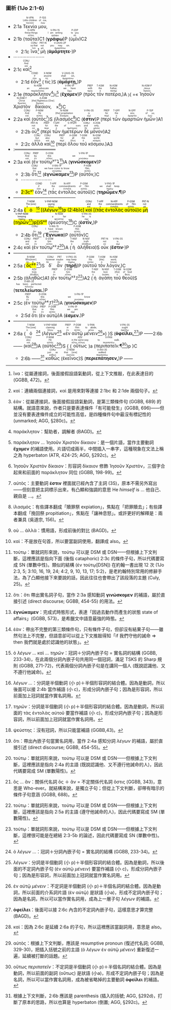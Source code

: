 ### 圖析 (1Jo 2:1-6)
- 2:1a <RUBY><ruby><ruby>Τεκνία<rt>τεκνίον</rt></ruby><rt>Little children</rt></ruby><rt>N-VPN</rt></RUBY> <RUBY><ruby><ruby>μου,<rt>ἐγώ</rt></ruby><rt>of me,</rt></ruby><rt>P-1GS</rt></RUBY> 
- 2:1b (<RUBY><ruby><ruby>ταῦτα<rt>οὗτος</rt></ruby><rt>these things</rt></ruby><rt>D-APN</rt></RUBY>)C1 (<RUBY><ruby><ruby><strong>γράφω</strong><rt>γράφω</rt></ruby><rt>I am writing</rt></ruby><rt>V-PAI-1S</rt></RUBY>)P (<RUBY><ruby><ruby>ὑμῖν<rt>σύ</rt></ruby><rt>to you</rt></ruby><rt>P-2DP</rt></RUBY>)C2
	- 2:1c <RUBY><ruby><ruby>ἵνα<rt>ἵνα</rt></ruby><rt>so that</rt></ruby><rt>CONJ</rt></RUBY>[^1] <RUBY><ruby><ruby>μὴ<rt>μή</rt></ruby><rt>not</rt></ruby><rt>PRT-N</rt></RUBY> (<RUBY><ruby><ruby><strong>ἁμάρτητε·</strong><rt>ἁμαρτάνω</rt></ruby><rt>you may sin.</rt></ruby><rt>V-2AAS-2P</rt></RUBY>)P 
- ⋯⋯⋯⋯⋯⋯⋯
- 2:1c <RUBY><ruby><ruby>καὶ<rt>καί</rt></ruby><rt>And</rt></ruby><rt>CONJ</rt></RUBY>[^2]
	- 2:1d <RUBY><ruby><ruby>ἐάν<rt>ἐάν</rt></ruby><rt>if</rt></ruby><rt>COND</rt></RUBY>[^3] (<RUBY><ruby><ruby>τις<rt>τις</rt></ruby><rt>anyone</rt></ruby><rt>X-NSM</rt></RUBY>)S (<RUBY><ruby><ruby><strong>ἁμάρτῃ,</strong><rt>ἁμαρτάνω</rt></ruby><rt>shall sin,</rt></ruby><rt>V-2AAS-3S</rt></RUBY>)P 
- 2:1e (<RUBY><ruby><ruby>παράκλητον<rt>παράκλητος</rt></ruby><rt>an advocate</rt></ruby><rt>N-ASM</rt></RUBY>[^4])⦇[^5] (<RUBY><ruby><ruby><strong>ἔχομεν</strong><rt>ἔχω</rt></ruby><rt>we have</rt></ruby><rt>V-PAI-1P</rt></RUBY>)P (<RUBY><ruby><ruby>πρὸς<rt>πρός</rt></ruby><rt>with</rt></ruby><rt>PREP</rt></RUBY> <RUBY><ruby><ruby>τὸν<rt>ὁ</rt></ruby><rt>the</rt></ruby><rt>T-ASM</rt></RUBY> <RUBY><ruby><ruby>πατέρα,<rt>πατήρ</rt></ruby><rt>Father,</rt></ruby><rt>N-ASM</rt></RUBY>)A ⦈( =« <RUBY><ruby><ruby>Ἰησοῦν<rt>Ἰησοῦς</rt></ruby><rt>Jesus</rt></ruby><rt>N-ASM-P</rt></RUBY> <RUBY><ruby><ruby>Χριστὸν<rt>Χριστός</rt></ruby><rt>Christ</rt></ruby><rt>N-ASM-T</rt></RUBY> <RUBY><ruby><ruby>δίκαιον,<rt>δίκαιος</rt></ruby><rt>[the] Righteous [One].</rt></ruby><rt>A-ASM</rt></RUBY> »[^6])C
- 2:2a <RUBY><ruby><ruby>καὶ<rt>καί</rt></ruby><rt>And</rt></ruby><rt>CONJ</rt></RUBY> (<RUBY><ruby><ruby>αὐτὸς<rt>αὐτός</rt></ruby><rt>He</rt></ruby><rt>P-NSM</rt></RUBY>[^7])S (<RUBY><ruby><ruby>ἱλασμός<rt>ἱλασμός</rt></ruby><rt>[the] propitiation</rt></ruby><rt>N-NSM</rt></RUBY>[^8])C (<RUBY><ruby><ruby><strong>ἐστιν</strong><rt>εἰμί</rt></ruby><rt>is</rt></ruby><rt>V-PAI-3S</rt></RUBY>)P (<RUBY><ruby><ruby>περὶ<rt>περί</rt></ruby><rt>for</rt></ruby><rt>PREP</rt></RUBY> <RUBY><ruby><ruby>τῶν<rt>ὁ</rt></ruby><rt>the</rt></ruby><rt>T-GPF</rt></RUBY> <RUBY><ruby><ruby>ἁμαρτιῶν<rt>ἁμαρτία</rt></ruby><rt>sins</rt></ruby><rt>N-GPF</rt></RUBY> <RUBY><ruby><ruby>ἡμῶν·<rt>ἐγώ</rt></ruby><rt>of us;</rt></ruby><rt>P-1GP</rt></RUBY>)A1
	- 2:2b <RUBY><ruby><ruby>οὐ<rt>οὐ</rt></ruby><rt>not</rt></ruby><rt>PRT-N</rt></RUBY>[^9] (<RUBY><ruby><ruby>περὶ<rt>περί</rt></ruby><rt>for</rt></ruby><rt>PREP</rt></RUBY> <RUBY><ruby><ruby>τῶν<rt>ὁ</rt></ruby><rt>the</rt></ruby><rt>T-GPF</rt></RUBY> <RUBY><ruby><ruby>ἡμετέρων<rt>ἡμέτερος</rt></ruby><rt>of ours</rt></ruby><rt>S-1PGPF</rt></RUBY> <RUBY><ruby><ruby>δὲ<rt>δέ</rt></ruby><rt>and</rt></ruby><rt>CONJ</rt></RUBY> <RUBY><ruby><ruby>μόνον<rt>μόνος</rt></ruby><rt>only,</rt></ruby><rt>A-ASN</rt></RUBY>)A2
	- 2:2c <RUBY><ruby><ruby>ἀλλὰ<rt>ἀλλά</rt></ruby><rt>but</rt></ruby><rt>CONJ</rt></RUBY> <RUBY><ruby><ruby>καὶ<rt>καί</rt></ruby><rt>also</rt></ruby><rt>CONJ</rt></RUBY>[^10] (<RUBY><ruby><ruby>περὶ<rt>περί</rt></ruby><rt>for</rt></ruby><rt>PREP</rt></RUBY> <RUBY><ruby><ruby>ὅλου<rt>ὅλος</rt></ruby><rt>all</rt></ruby><rt>A-GSM</rt></RUBY> <RUBY><ruby><ruby>τοῦ<rt>ὁ</rt></ruby><rt>the</rt></ruby><rt>T-GSM</rt></RUBY> <RUBY><ruby><ruby>κόσμου.<rt>κόσμος</rt></ruby><rt>world.</rt></ruby><rt>N-GSM</rt></RUBY>)A3
- :═════════════
- 2:3a <RUBY><ruby><ruby>καὶ<rt>καί</rt></ruby><rt>And</rt></ruby><rt>CONJ</rt></RUBY> (<RUBY><ruby><ruby>ἐν<rt>ἐν</rt></ruby><rt>by</rt></ruby><rt>PREP</rt></RUBY> <RUBY><ruby><ruby>τούτῳ°¹↴<rt>οὗτος</rt></ruby><rt>this</rt></ruby><rt>D-DSN</rt></RUBY>[^11])A (<RUBY><ruby><ruby><strong>γινώσκομεν</strong><rt>γινώσκω</rt></ruby><rt>we know</rt></ruby><rt>V-PAI-1P</rt></RUBY>)P 
	- 2:3b <RUBY><ruby><ruby>ὅτι<rt>ὅτι</rt></ruby><rt>that</rt></ruby><rt>CONJ</rt></RUBY>[^12] (<RUBY><ruby><ruby><strong>ἐγνώκαμεν</strong><rt>γινώσκω</rt></ruby><rt>we have come to know</rt></ruby><rt>V-RAI-1P</rt></RUBY>[^13])P (<RUBY><ruby><ruby>αὐτόν,<rt>αὐτός</rt></ruby><rt>Him,</rt></ruby><rt>P-ASM</rt></RUBY>)C 
	- ⋯⋯⋯⋯⋯⋯⋯
	- <mark>2:3c°¹</mark> <RUBY><ruby><ruby>ἐὰν<rt>ἐάν</rt></ruby><rt>if</rt></ruby><rt>COND</rt></RUBY>[^14] (<RUBY><ruby><ruby>τὰς<rt>ὁ</rt></ruby><rt>the</rt></ruby><rt>T-APF</rt></RUBY> <RUBY><ruby><ruby>ἐντολὰς<rt>ἐντολή</rt></ruby><rt>commandments</rt></ruby><rt>N-APF</rt></RUBY> <RUBY><ruby><ruby>αὐτοῦ<rt>αὐτός</rt></ruby><rt>of Him</rt></ruby><rt>P-GSM</rt></RUBY>)C (<RUBY><ruby><ruby><strong>τηρῶμεν.¶</strong><rt>τηρέω</rt></ruby><rt>we shall keep.</rt></ruby><rt>V-PAS-1P</rt></RUBY>)P 
- ——————————————
- 2:4a <mark>{<RUBY><ruby><ruby>ὁ<rt>ὁ</rt></ruby><rt>The [one]</rt></ruby><rt>T-NSM</rt></RUBY>[^15] [(<RUBY><ruby><ruby><em>λέγων</em><rt>λέγω</rt></ruby><rt>saying</rt></ruby><rt>V-PAP-NSM</rt></RUBY>[^16])p (2:4b)c] <RUBY><ruby><ruby>καὶ<rt>καί</rt></ruby><rt>and</rt></ruby><rt>CONJ</rt></RUBY> [(<RUBY><ruby><ruby>τὰς<rt>ὁ</rt></ruby><rt>the</rt></ruby><rt>T-APF</rt></RUBY> <RUBY><ruby><ruby>ἐντολὰς<rt>ἐντολή</rt></ruby><rt>commandments</rt></ruby><rt>N-APF</rt></RUBY> <RUBY><ruby><ruby>αὐτοῦ<rt>αὐτός</rt></ruby><rt>of Him</rt></ruby><rt>P-GSM</rt></RUBY>)c <RUBY><ruby><ruby>μὴ<rt>μή</rt></ruby><rt>not</rt></ruby><rt>PRT-N</rt></RUBY> (<RUBY><ruby><ruby><em>τηρῶν</em><rt>τηρέω</rt></ruby><rt>keeping</rt></ruby><rt>V-PAP-NSM</rt></RUBY>[^17])p]}S°²</mark> (<RUBY><ruby><ruby>ψεύστης<rt>ψεύστης</rt></ruby><rt>a liar</rt></ruby><rt>N-NSM</rt></RUBY>[^18])C (<RUBY><ruby><ruby><strong>ἐστίν,</strong><rt>εἰμί</rt></ruby><rt>he is</rt></ruby><rt>V-PAI-3S</rt></RUBY>)P
	- 2:4b <RUBY><ruby><ruby>ὅτι<rt>ὅτι</rt></ruby><rt>-</rt></ruby><rt>CONJ</rt></RUBY>[^19] (<RUBY><ruby><ruby><strong>Ἔγνωκα</strong><rt>γινώσκω</rt></ruby><rt>I have known</rt></ruby><rt>V-RAI-1S</rt></RUBY>)P (<RUBY><ruby><ruby>αὐτόν<rt>αὐτός</rt></ruby><rt>Him</rt></ruby><rt>P-ASM</rt></RUBY>)C
- 2:4c <RUBY><ruby><ruby>καὶ<rt>καί</rt></ruby><rt>and</rt></ruby><rt>CONJ</rt></RUBY> (<RUBY><ruby><ruby>ἐν<rt>ἐν</rt></ruby><rt>in</rt></ruby><rt>PREP</rt></RUBY> <RUBY><ruby><ruby>τούτῳ°²⮥<rt>οὗτος</rt></ruby><rt>him</rt></ruby><rt>D-DSM</rt></RUBY>[^20])A (<RUBY><ruby><ruby>ἡ<rt>ὁ</rt></ruby><rt>the</rt></ruby><rt>T-NSF</rt></RUBY> <RUBY><ruby><ruby>ἀλήθεια<rt>ἀλήθεια</rt></ruby><rt>truth</rt></ruby><rt>N-NSF</rt></RUBY>)S <RUBY><ruby><ruby>οὐκ<rt>οὐ</rt></ruby><rt>not</rt></ruby><rt>PRT-N</rt></RUBY> (<RUBY><ruby><ruby><strong>ἔστιν·</strong><rt>εἰμί</rt></ruby><rt>is.</rt></ruby><rt>V-PAI-3S</rt></RUBY>)P 
- ——————————————
- 2:5a (<RUBY><ruby><ruby><mark>ὃς°³</mark><rt>ὅς, ἥ</rt></ruby><rt>Who[ever]</rt></ruby><rt>R-NSM</rt></RUBY>[^21])S <RUBY><ruby><ruby>δ᾽<rt>δέ</rt></ruby><rt>however</rt></ruby><rt>CONJ</rt></RUBY> <RUBY><ruby><ruby>ἂν<rt>ἄν</rt></ruby><rt>maybe</rt></ruby><rt>PRT</rt></RUBY> (<RUBY><ruby><ruby><strong>τηρῇ</strong><rt>τηρέω</rt></ruby><rt>may keep</rt></ruby><rt>V-PAS-3S</rt></RUBY>)P (<RUBY><ruby><ruby>αὐτοῦ<rt>αὐτός</rt></ruby><rt>His</rt></ruby><rt>P-GSM</rt></RUBY> <RUBY><ruby><ruby>τὸν<rt>ὁ</rt></ruby><rt>[the]</rt></ruby><rt>T-ASM</rt></RUBY> <RUBY><ruby><ruby>λόγον,<rt>λόγος</rt></ruby><rt>word,</rt></ruby><rt>N-ASM</rt></RUBY>)C 
- 2:5b (<RUBY><ruby><ruby>ἀληθῶς<rt>ἀληθῶς</rt></ruby><rt>truly</rt></ruby><rt>ADV</rt></RUBY>)A1 (<RUBY><ruby><ruby>ἐν<rt>ἐν</rt></ruby><rt>in</rt></ruby><rt>PREP</rt></RUBY> <RUBY><ruby><ruby>τούτῳ°³⮥<rt>οὗτος</rt></ruby><rt>him</rt></ruby><rt>D-DSM</rt></RUBY>[^22])A2 (<RUBY><ruby><ruby>ἡ<rt>ὁ</rt></ruby><rt>the</rt></ruby><rt>T-NSF</rt></RUBY> <RUBY><ruby><ruby>ἀγάπη<rt>ἀγάπη</rt></ruby><rt>love</rt></ruby><rt>N-NSF</rt></RUBY> <RUBY><ruby><ruby>τοῦ<rt>ὁ</rt></ruby><rt>[the]</rt></ruby><rt>T-GSM</rt></RUBY> <RUBY><ruby><ruby>θεοῦ<rt>θεός</rt></ruby><rt>of God</rt></ruby><rt>N-GSM</rt></RUBY>)S (<RUBY><ruby><ruby><strong>τετελείωται.</strong><rt>τελειόω</rt></ruby><rt>has been perfected.</rt></ruby><rt>V-RPI-3S</rt></RUBY>)P 
- 2:5c (<RUBY><ruby><ruby>ἐν<rt>ἐν</rt></ruby><rt>By</rt></ruby><rt>PREP</rt></RUBY> <RUBY><ruby><ruby>τούτῳ°⁴⮥?<rt>οὗτος</rt></ruby><rt>this</rt></ruby><rt>D-DSN</rt></RUBY>[^23])A (<RUBY><ruby><ruby><strong>γινώσκομεν</strong><rt>γινώσκω</rt></ruby><rt>we know</rt></ruby><rt>V-PAI-1P</rt></RUBY>)P 
	- 2:5d <RUBY><ruby><ruby>ὅτι<rt>ὅτι</rt></ruby><rt>that</rt></ruby><rt>CONJ</rt></RUBY> (<RUBY><ruby><ruby>ἐν<rt>ἐν</rt></ruby><rt>in</rt></ruby><rt>PREP</rt></RUBY> <RUBY><ruby><ruby>αὐτῷ<rt>αὐτός</rt></ruby><rt>Him</rt></ruby><rt>P-DSM</rt></RUBY>)A (<RUBY><ruby><ruby><strong>ἐσμεν.</strong><rt>εἰμί</rt></ruby><rt>we are:</rt></ruby><rt>V-PAI-1P</rt></RUBY>)P 
- ——————————————
- 2:6a {<RUBY><ruby><ruby>ὁ<rt>ὁ</rt></ruby><rt>The [one]</rt></ruby><rt>T-NSM</rt></RUBY>[^24] (<RUBY><ruby><ruby><em>λέγων</em><rt>λέγω</rt></ruby><rt>claiming</rt></ruby><rt>V-PAP-NSM</rt></RUBY>[^25] «<RUBY><ruby><ruby>ἐν<rt>ἐν</rt></ruby><rt>in</rt></ruby><rt>PREP</rt></RUBY> <RUBY><ruby><ruby>αὐτῷ<rt>αὐτός</rt></ruby><rt>Him</rt></ruby><rt>P-DSM</rt></RUBY> <RUBY><ruby><ruby><em>μένειν</em><rt>μένω</rt></ruby><rt>to abide,</rt></ruby><rt>V-PAN</rt></RUBY>[^26]») }S (<RUBY><ruby><ruby><strong>ὀφείλει,</strong><rt>ὀφείλω</rt></ruby><rt>ought</rt></ruby><rt>V-PAI-3S</rt></RUBY>[^27])P ——2:6b—— (<RUBY><ruby><ruby>καὶ<rt>καί</rt></ruby><rt>also</rt></ruby><rt>CONJ</rt></RUBY>[^28])A (<RUBY><ruby><ruby>αὐτὸς<rt>αὐτός</rt></ruby><rt>He</rt></ruby><rt>P-NSM</rt></RUBY>[^29])S { (<RUBY><ruby><ruby>οὕτως<rt>οὕτω, οὕτως</rt></ruby><rt>in the same way</rt></ruby><rt>ADV</rt></RUBY>)a (<RUBY><ruby><ruby><em>περιπατεῖν.¶</em><rt>περιπατέω</rt></ruby><rt>to walk.</rt></ruby><rt>V-PAN</rt></RUBY>[^30])p }C
	- 2:6b ——[^31] <RUBY><ruby><ruby>καθὼς<rt>καθώς</rt></ruby><rt>just as</rt></ruby><rt>CONJ</rt></RUBY> (<RUBY><ruby><ruby>ἐκεῖνος<rt>ἐκεῖνος</rt></ruby><rt>that [one]</rt></ruby><rt>D-NSM</rt></RUBY>)S (<RUBY><ruby><ruby><strong>περιεπάτησεν,</strong><rt>περιπατέω</rt></ruby><rt>walked</rt></ruby><rt>V-AAI-3S</rt></RUBY>)P ——

[^1]: ἵνα：從屬連接詞，後面接假設語氣動詞，從上下文推敲，在此表達目的 (GGBB, 472)。
[^2]: καὶ：連續兩個連接詞，καὶ 是用來對等連接 2:1bc 和 2:1de 兩個句子。
[^3]: ἐάν：從屬連接詞，後面接假設語氣動詞，是第三類條件句 (GGBB, 689) 的結構。就語意來說，作者只是要表達條件「有可能發生」(GGBB, 696)——但並沒有要表達條件成立的可能性高低，是四種條件句中最沒有標記性的 (unmarked; AGG, §280c)。
[^4]: παράκλητον：幫助者，調解者 (BAGD)。
[^5]: παράκλητον ... Ἰησοῦν Χριστὸν δίκαιον：是一個片語，當作主要動詞 **ἔχομεν** 的補語使用。片語切成兩半，中間插入一串字，這種現象在文法上稱之為 hyperbaton (ATR, 424-25; AGG, §292c)。
[^6]: Ἰησοῦν Χριστὸν δίκαιον：形容詞 δίκαιον 修飾 Ἰησοῦν Χριστὸν，三個字合起來和前面的 παράκλητον 同位 (GGBB, 198-99)。
[^7]: αὐτὸς：主要動詞 **ἐστιν** 裡面就已經內含了主詞 (3S)，原本不需另外寫出——但刻意把主詞標示出來，有凸顯和強調的意思 He *himself* is ... 他自己、親自是 ...。
[^8]: ἱλασμός：有些譯本翻成「贖罪祭 expiation」，焦點在「把罪贖去」；有些譯本翻成「挽回祭 propitiation」，焦點在「讓神息怒」。或許更好的解釋是：兩者兼具 (吳道宗, 156)。
[^9]: οὐ ... ἀλλὰ：慣用語，形成前後的對比 (BAGD)。
[^10]: καὶ：不是放在句首，所以要當副詞使用，翻譯成 also。
[^11]: τούτῳ：單就詞形來說，τούτῳ 可以是 DSM 或 DSN——但根據上下文判斷，這裡應該是指向下面 (後指 cataphoric) 2:3c 的條件子句，所以代碼要寫成 SN (單數中性)。類似的結構 (ἐν τούτῳ[DSN]) 在約翰一書出現 12 次 (1Jo 2:3, 5; 3:10, 16, 19, 24; 4:2, 9, 10, 13, 17; 5:2)，是老約翰特別常用的修辭手法，為了凸顯他接下來要說的話，因此往往也會帶出了該段落的主題 (Culy, 25)。
[^12]: ὅτι：ὅτι 帶出實名詞子句，當作 2:3a 感知動詞 **γινώσκομεν** 的補語，屬於直接引述 (direct discourse; GGBB, 454-55) 的用法。
[^13]: **ἐγνώκαμεν**：完成式時態形式，表達「因過去動作而產生的狀態 state of affairs」(GGBB, 573)，是希臘文中語意最強的時態。
[^14]: ἐὰν：帶出不完整的第三類條件句，只有條件子句，但卻沒有結果子句——雖然句法上不完整，但語意卻可以從上下文推敲得知「if 我們守他的誡命 ⇒ then 我們就是處於認識他的狀態」。
[^15]: ὁ _λέγων_ ... καὶ ... _τηρῶν_：冠詞＋分詞內嵌子句 = 實名詞的結構 (GGBB, 233-34)，在此兩個分詞內嵌子句共用同一個冠詞，滿足 TSKS 的 Sharp 規則 (GGBB, 271-72)，代表兩個分詞內嵌子句是在講同一個人 (既說認識他、又不遵行他誡命)。
[^16]: _λέγων_  ...：分詞是半個動詞 (小 p)＋半個形容詞的結合體。因為是動詞，所以後面可以接 2:4b 當作補語 (小 c)，形成分詞內嵌子句；因為是形容詞，所以前面加上冠詞就當作實名詞用。
[^17]: _τηρῶν_：分詞是半個動詞 (小 p)＋半個形容詞的結合體。因為是動詞，所以前面的 τὰς ἐντολὰς αὐτοῦ 要當作補語 (小 c)，形成分詞內嵌子句；因為是形容詞，所以前面加上冠詞就當作實名詞用。
[^18]: ψεύστης：沒有冠詞，所以只能當補語 (GGBB,43)。
[^19]: ὅτι：帶出內嵌子句當實名詞用，當作 2:4a 感知分詞 _λέγων_ 的補語，屬於直接引述 (direct discourse; GGBB, 454-55)。
[^20]: τούτῳ：單就詞形來說，τούτῳ 可以是 DSM 或 DSN——但根據上下文判斷，這裡應該是指向 2:4a 的主語 (既說認識他、又不遵行他誡命的人)，因此代碼要寫成 SM (單數陽性)。
[^21]: ὃς ... ἂν：關係代名詞 ὃς ＋ ἂν = 不定關係代名詞 ὅστις (GGBB, 343)，意思是 Who-ever。就結構來說，是獨立子句；但從上下文判斷，卻帶有暗示的條件子句意涵 (GGBB, 688)。
[^22]: τούτῳ：單就詞形來說，τούτῳ 可以是 DSM 或 DSN——但根據上下文判斷，這裡應該是指向 2:5a 的主語 (遵守他誡命的人)，因此代碼要寫成 SM (單數陽性)。
[^23]: τούτῳ：單就詞形來說，τούτῳ 可以是 DSM 或 DSN——但根據上下文判斷，這裡很可能是在總結 2:3-5b 的論述，因此代碼要寫成 SN (單數中性)。
[^24]: ὁ _λέγων_ ...：冠詞＋分詞內嵌子句 = 實名詞的結構 (GGBB, 233-34)。
[^25]: _λέγων_：分詞是半個動詞 (小 p)＋半個形容詞的結合體。因為是動詞，所以後面的不定詞內嵌子句 (ἐν αὐτῷ _μένειν_) 要當作補語 (小 c)，形成分詞內嵌子句；因為是形容詞，所以前面加上冠詞就當作實名詞用。
[^26]: ἐν αὐτῷ _μένειν_：不定詞是半個動詞 (小 p)＋半個名詞的結合體。因為是動詞，所以前面的介系詞片語 (ἐν αὐτῷ) 是狀語 (小a)，形成不定詞內嵌子句；因為是名詞，所以可以當作實名詞用，成為上一層子句 _λέγων_ 的補語。
[^27]: **ὀφείλει**：後面可以接 2:6c 內含的不定詞內嵌子句，這樣意思才算完整 (BAGD)。
[^28]: καὶ：因為 2:6c 是延續 2:6a 的子句，所以這裡應該當副詞用，意思是 also。
[^29]: αὐτὸς：根據上下文判斷，應該是 resumptive pronoun (復述代名詞; GGBB, 329-30)，把插入括號之前的主語 (ὁ _λέγων_ ἐν αὐτῷ _μένειν_) 重新復述一遍，延續被打斷的話題。
[^30]: οὕτως _περιπατεῖν_：不定詞是半個動詞 (小 p)＋半個名詞的結合體。因為是動詞，所以前面的副詞 (οὕτως) 是狀語 (小a)，形成不定詞內嵌子句；因為是名詞，所以可以當作實名詞用，成為被省略掉的主要動詞 **ὀφείλει** 的補語。
[^31]: 根據上下文判斷，2:6b 應該是 parenthesis (插入的括號; AGG, §292d)，打斷了原本的思路，所以也算是 hyperbaton (倒置; AGG, §292c)。
